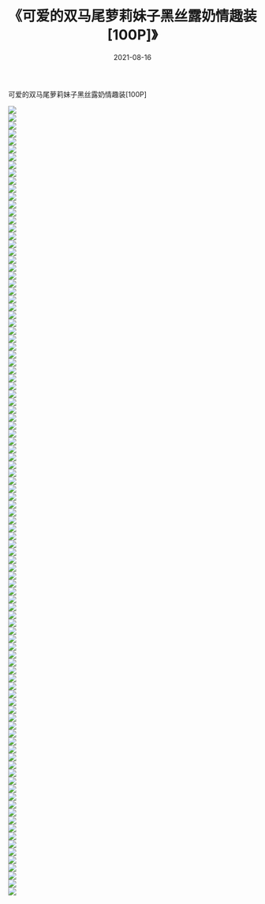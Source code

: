 ﻿---
layout: post
title:  《可爱的双马尾萝莉妹子黑丝露奶情趣装[100P]》
date:   2021-08-16
img: http://pic.660000.xyz/1:/性感/2021/可爱的双马尾萝莉妹子黑丝露奶情趣装[100P]/000.jpg
categories: [美女, 清纯, 唯美]
---

可爱的双马尾萝莉妹子黑丝露奶情趣装[100P]

  ![](http://pic.660000.xyz/1:/性感/2021/可爱的双马尾萝莉妹子黑丝露奶情趣装[100P]/001.jpg) <br> ![](http://pic.660000.xyz/1:/性感/2021/可爱的双马尾萝莉妹子黑丝露奶情趣装[100P]/002.jpg) <br> ![](http://pic.660000.xyz/1:/性感/2021/可爱的双马尾萝莉妹子黑丝露奶情趣装[100P]/003.jpg) <br> ![](http://pic.660000.xyz/1:/性感/2021/可爱的双马尾萝莉妹子黑丝露奶情趣装[100P]/004.jpg) <br> ![](http://pic.660000.xyz/1:/性感/2021/可爱的双马尾萝莉妹子黑丝露奶情趣装[100P]/005.jpg) <br> ![](http://pic.660000.xyz/1:/性感/2021/可爱的双马尾萝莉妹子黑丝露奶情趣装[100P]/006.jpg) <br> ![](http://pic.660000.xyz/1:/性感/2021/可爱的双马尾萝莉妹子黑丝露奶情趣装[100P]/007.jpg) <br> ![](http://pic.660000.xyz/1:/性感/2021/可爱的双马尾萝莉妹子黑丝露奶情趣装[100P]/008.jpg) <br> ![](http://pic.660000.xyz/1:/性感/2021/可爱的双马尾萝莉妹子黑丝露奶情趣装[100P]/009.jpg) <br> ![](http://pic.660000.xyz/1:/性感/2021/可爱的双马尾萝莉妹子黑丝露奶情趣装[100P]/010.jpg) <br> ![](http://pic.660000.xyz/1:/性感/2021/可爱的双马尾萝莉妹子黑丝露奶情趣装[100P]/011.jpg) <br> ![](http://pic.660000.xyz/1:/性感/2021/可爱的双马尾萝莉妹子黑丝露奶情趣装[100P]/012.jpg) <br> ![](http://pic.660000.xyz/1:/性感/2021/可爱的双马尾萝莉妹子黑丝露奶情趣装[100P]/013.jpg) <br> ![](http://pic.660000.xyz/1:/性感/2021/可爱的双马尾萝莉妹子黑丝露奶情趣装[100P]/014.jpg) <br> ![](http://pic.660000.xyz/1:/性感/2021/可爱的双马尾萝莉妹子黑丝露奶情趣装[100P]/015.jpg) <br> ![](http://pic.660000.xyz/1:/性感/2021/可爱的双马尾萝莉妹子黑丝露奶情趣装[100P]/016.jpg) <br> ![](http://pic.660000.xyz/1:/性感/2021/可爱的双马尾萝莉妹子黑丝露奶情趣装[100P]/017.jpg) <br> ![](http://pic.660000.xyz/1:/性感/2021/可爱的双马尾萝莉妹子黑丝露奶情趣装[100P]/018.jpg) <br> ![](http://pic.660000.xyz/1:/性感/2021/可爱的双马尾萝莉妹子黑丝露奶情趣装[100P]/019.jpg) <br> ![](http://pic.660000.xyz/1:/性感/2021/可爱的双马尾萝莉妹子黑丝露奶情趣装[100P]/020.jpg) <br> ![](http://pic.660000.xyz/1:/性感/2021/可爱的双马尾萝莉妹子黑丝露奶情趣装[100P]/021.jpg) <br> ![](http://pic.660000.xyz/1:/性感/2021/可爱的双马尾萝莉妹子黑丝露奶情趣装[100P]/022.jpg) <br> ![](http://pic.660000.xyz/1:/性感/2021/可爱的双马尾萝莉妹子黑丝露奶情趣装[100P]/023.jpg) <br> ![](http://pic.660000.xyz/1:/性感/2021/可爱的双马尾萝莉妹子黑丝露奶情趣装[100P]/024.jpg) <br> ![](http://pic.660000.xyz/1:/性感/2021/可爱的双马尾萝莉妹子黑丝露奶情趣装[100P]/025.jpg) <br> ![](http://pic.660000.xyz/1:/性感/2021/可爱的双马尾萝莉妹子黑丝露奶情趣装[100P]/026.jpg) <br> ![](http://pic.660000.xyz/1:/性感/2021/可爱的双马尾萝莉妹子黑丝露奶情趣装[100P]/027.jpg) <br> ![](http://pic.660000.xyz/1:/性感/2021/可爱的双马尾萝莉妹子黑丝露奶情趣装[100P]/028.jpg) <br> ![](http://pic.660000.xyz/1:/性感/2021/可爱的双马尾萝莉妹子黑丝露奶情趣装[100P]/029.jpg) <br> ![](http://pic.660000.xyz/1:/性感/2021/可爱的双马尾萝莉妹子黑丝露奶情趣装[100P]/030.jpg) <br> ![](http://pic.660000.xyz/1:/性感/2021/可爱的双马尾萝莉妹子黑丝露奶情趣装[100P]/031.jpg) <br> ![](http://pic.660000.xyz/1:/性感/2021/可爱的双马尾萝莉妹子黑丝露奶情趣装[100P]/032.jpg) <br> ![](http://pic.660000.xyz/1:/性感/2021/可爱的双马尾萝莉妹子黑丝露奶情趣装[100P]/033.jpg) <br> ![](http://pic.660000.xyz/1:/性感/2021/可爱的双马尾萝莉妹子黑丝露奶情趣装[100P]/034.jpg) <br> ![](http://pic.660000.xyz/1:/性感/2021/可爱的双马尾萝莉妹子黑丝露奶情趣装[100P]/035.jpg) <br> ![](http://pic.660000.xyz/1:/性感/2021/可爱的双马尾萝莉妹子黑丝露奶情趣装[100P]/036.jpg) <br> ![](http://pic.660000.xyz/1:/性感/2021/可爱的双马尾萝莉妹子黑丝露奶情趣装[100P]/037.jpg) <br> ![](http://pic.660000.xyz/1:/性感/2021/可爱的双马尾萝莉妹子黑丝露奶情趣装[100P]/038.jpg) <br> ![](http://pic.660000.xyz/1:/性感/2021/可爱的双马尾萝莉妹子黑丝露奶情趣装[100P]/039.jpg) <br> ![](http://pic.660000.xyz/1:/性感/2021/可爱的双马尾萝莉妹子黑丝露奶情趣装[100P]/040.jpg) <br> ![](http://pic.660000.xyz/1:/性感/2021/可爱的双马尾萝莉妹子黑丝露奶情趣装[100P]/041.jpg) <br> ![](http://pic.660000.xyz/1:/性感/2021/可爱的双马尾萝莉妹子黑丝露奶情趣装[100P]/042.jpg) <br> ![](http://pic.660000.xyz/1:/性感/2021/可爱的双马尾萝莉妹子黑丝露奶情趣装[100P]/043.jpg) <br> ![](http://pic.660000.xyz/1:/性感/2021/可爱的双马尾萝莉妹子黑丝露奶情趣装[100P]/044.jpg) <br> ![](http://pic.660000.xyz/1:/性感/2021/可爱的双马尾萝莉妹子黑丝露奶情趣装[100P]/045.jpg) <br> ![](http://pic.660000.xyz/1:/性感/2021/可爱的双马尾萝莉妹子黑丝露奶情趣装[100P]/046.jpg) <br> ![](http://pic.660000.xyz/1:/性感/2021/可爱的双马尾萝莉妹子黑丝露奶情趣装[100P]/047.jpg) <br> ![](http://pic.660000.xyz/1:/性感/2021/可爱的双马尾萝莉妹子黑丝露奶情趣装[100P]/048.jpg) <br> ![](http://pic.660000.xyz/1:/性感/2021/可爱的双马尾萝莉妹子黑丝露奶情趣装[100P]/049.jpg) <br> ![](http://pic.660000.xyz/1:/性感/2021/可爱的双马尾萝莉妹子黑丝露奶情趣装[100P]/050.jpg) <br> ![](http://pic.660000.xyz/1:/性感/2021/可爱的双马尾萝莉妹子黑丝露奶情趣装[100P]/051.jpg) <br> ![](http://pic.660000.xyz/1:/性感/2021/可爱的双马尾萝莉妹子黑丝露奶情趣装[100P]/052.jpg) <br> ![](http://pic.660000.xyz/1:/性感/2021/可爱的双马尾萝莉妹子黑丝露奶情趣装[100P]/053.jpg) <br> ![](http://pic.660000.xyz/1:/性感/2021/可爱的双马尾萝莉妹子黑丝露奶情趣装[100P]/054.jpg) <br> ![](http://pic.660000.xyz/1:/性感/2021/可爱的双马尾萝莉妹子黑丝露奶情趣装[100P]/055.jpg) <br> ![](http://pic.660000.xyz/1:/性感/2021/可爱的双马尾萝莉妹子黑丝露奶情趣装[100P]/056.jpg) <br> ![](http://pic.660000.xyz/1:/性感/2021/可爱的双马尾萝莉妹子黑丝露奶情趣装[100P]/057.jpg) <br> ![](http://pic.660000.xyz/1:/性感/2021/可爱的双马尾萝莉妹子黑丝露奶情趣装[100P]/058.jpg) <br> ![](http://pic.660000.xyz/1:/性感/2021/可爱的双马尾萝莉妹子黑丝露奶情趣装[100P]/059.jpg) <br> ![](http://pic.660000.xyz/1:/性感/2021/可爱的双马尾萝莉妹子黑丝露奶情趣装[100P]/060.jpg) <br> ![](http://pic.660000.xyz/1:/性感/2021/可爱的双马尾萝莉妹子黑丝露奶情趣装[100P]/061.jpg) <br> ![](http://pic.660000.xyz/1:/性感/2021/可爱的双马尾萝莉妹子黑丝露奶情趣装[100P]/062.jpg) <br> ![](http://pic.660000.xyz/1:/性感/2021/可爱的双马尾萝莉妹子黑丝露奶情趣装[100P]/063.jpg) <br> ![](http://pic.660000.xyz/1:/性感/2021/可爱的双马尾萝莉妹子黑丝露奶情趣装[100P]/064.jpg) <br> ![](http://pic.660000.xyz/1:/性感/2021/可爱的双马尾萝莉妹子黑丝露奶情趣装[100P]/065.jpg) <br> ![](http://pic.660000.xyz/1:/性感/2021/可爱的双马尾萝莉妹子黑丝露奶情趣装[100P]/066.jpg) <br> ![](http://pic.660000.xyz/1:/性感/2021/可爱的双马尾萝莉妹子黑丝露奶情趣装[100P]/067.jpg) <br> ![](http://pic.660000.xyz/1:/性感/2021/可爱的双马尾萝莉妹子黑丝露奶情趣装[100P]/068.jpg) <br> ![](http://pic.660000.xyz/1:/性感/2021/可爱的双马尾萝莉妹子黑丝露奶情趣装[100P]/069.jpg) <br> ![](http://pic.660000.xyz/1:/性感/2021/可爱的双马尾萝莉妹子黑丝露奶情趣装[100P]/070.jpg) <br> ![](http://pic.660000.xyz/1:/性感/2021/可爱的双马尾萝莉妹子黑丝露奶情趣装[100P]/071.jpg) <br> ![](http://pic.660000.xyz/1:/性感/2021/可爱的双马尾萝莉妹子黑丝露奶情趣装[100P]/072.jpg) <br> ![](http://pic.660000.xyz/1:/性感/2021/可爱的双马尾萝莉妹子黑丝露奶情趣装[100P]/073.jpg) <br> ![](http://pic.660000.xyz/1:/性感/2021/可爱的双马尾萝莉妹子黑丝露奶情趣装[100P]/074.jpg) <br> ![](http://pic.660000.xyz/1:/性感/2021/可爱的双马尾萝莉妹子黑丝露奶情趣装[100P]/075.jpg) <br> ![](http://pic.660000.xyz/1:/性感/2021/可爱的双马尾萝莉妹子黑丝露奶情趣装[100P]/076.jpg) <br> ![](http://pic.660000.xyz/1:/性感/2021/可爱的双马尾萝莉妹子黑丝露奶情趣装[100P]/077.jpg) <br> ![](http://pic.660000.xyz/1:/性感/2021/可爱的双马尾萝莉妹子黑丝露奶情趣装[100P]/078.jpg) <br> ![](http://pic.660000.xyz/1:/性感/2021/可爱的双马尾萝莉妹子黑丝露奶情趣装[100P]/079.jpg) <br> ![](http://pic.660000.xyz/1:/性感/2021/可爱的双马尾萝莉妹子黑丝露奶情趣装[100P]/080.jpg) <br> ![](http://pic.660000.xyz/1:/性感/2021/可爱的双马尾萝莉妹子黑丝露奶情趣装[100P]/081.jpg) <br> ![](http://pic.660000.xyz/1:/性感/2021/可爱的双马尾萝莉妹子黑丝露奶情趣装[100P]/082.jpg) <br> ![](http://pic.660000.xyz/1:/性感/2021/可爱的双马尾萝莉妹子黑丝露奶情趣装[100P]/083.jpg) <br> ![](http://pic.660000.xyz/1:/性感/2021/可爱的双马尾萝莉妹子黑丝露奶情趣装[100P]/084.jpg) <br> ![](http://pic.660000.xyz/1:/性感/2021/可爱的双马尾萝莉妹子黑丝露奶情趣装[100P]/085.jpg) <br> ![](http://pic.660000.xyz/1:/性感/2021/可爱的双马尾萝莉妹子黑丝露奶情趣装[100P]/086.jpg) <br> ![](http://pic.660000.xyz/1:/性感/2021/可爱的双马尾萝莉妹子黑丝露奶情趣装[100P]/087.jpg) <br> ![](http://pic.660000.xyz/1:/性感/2021/可爱的双马尾萝莉妹子黑丝露奶情趣装[100P]/088.jpg) <br> ![](http://pic.660000.xyz/1:/性感/2021/可爱的双马尾萝莉妹子黑丝露奶情趣装[100P]/089.jpg) <br> ![](http://pic.660000.xyz/1:/性感/2021/可爱的双马尾萝莉妹子黑丝露奶情趣装[100P]/090.jpg) <br> ![](http://pic.660000.xyz/1:/性感/2021/可爱的双马尾萝莉妹子黑丝露奶情趣装[100P]/091.jpg) <br> ![](http://pic.660000.xyz/1:/性感/2021/可爱的双马尾萝莉妹子黑丝露奶情趣装[100P]/092.jpg) <br> ![](http://pic.660000.xyz/1:/性感/2021/可爱的双马尾萝莉妹子黑丝露奶情趣装[100P]/093.jpg) <br> ![](http://pic.660000.xyz/1:/性感/2021/可爱的双马尾萝莉妹子黑丝露奶情趣装[100P]/094.jpg) <br> ![](http://pic.660000.xyz/1:/性感/2021/可爱的双马尾萝莉妹子黑丝露奶情趣装[100P]/095.jpg) <br> ![](http://pic.660000.xyz/1:/性感/2021/可爱的双马尾萝莉妹子黑丝露奶情趣装[100P]/096.jpg) <br> ![](http://pic.660000.xyz/1:/性感/2021/可爱的双马尾萝莉妹子黑丝露奶情趣装[100P]/097.jpg) <br> ![](http://pic.660000.xyz/1:/性感/2021/可爱的双马尾萝莉妹子黑丝露奶情趣装[100P]/098.jpg) <br> ![](http://pic.660000.xyz/1:/性感/2021/可爱的双马尾萝莉妹子黑丝露奶情趣装[100P]/099.jpg) <br> ![](http://pic.660000.xyz/1:/性感/2021/可爱的双马尾萝莉妹子黑丝露奶情趣装[100P]/100.jpg) <br>